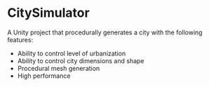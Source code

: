 # CitySimulator

A Unity project that procedurally generates a city with the following features:

- Ability to control level of urbanization
- Ability to control city dimensions and shape
- Procedural mesh generation
- High performance
